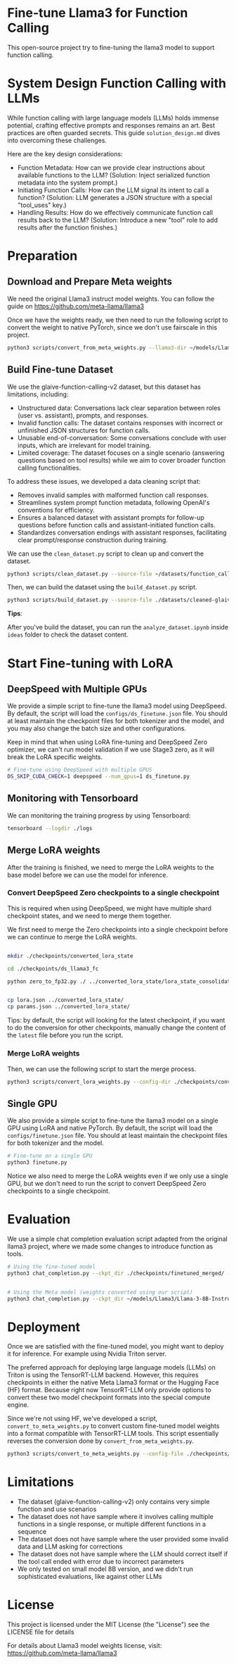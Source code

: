 # Fine-tune Llama3 for Function Calling

This open-source project try to fine-tuning the llama3 model to support function calling.

# System Design Function Calling with LLMs

While function calling with large language models (LLMs) holds immense potential, crafting effective prompts and responses remains an art. Best practices are often guarded secrets. This guide `solution_design.md` dives into overcoming these challenges.

Here are the key design considerations:

- Function Metadata: How can we provide clear instructions about available functions to the LLM? (Solution: Inject serialized function metadata into the system prompt.)
- Initiating Function Calls: How can the LLM signal its intent to call a function? (Solution: LLM generates a JSON structure with a special "tool_uses" key.)
- Handling Results: How do we effectively communicate function call results back to the LLM? (Solution: Introduce a new "tool" role to add results after the function finishes.)

# Preparation

## Download and Prepare Meta weights

We need the original Llama3 instruct model weights. You can follow the guide on https://github.com/meta-llama/llama3

Once we have the weights ready, we then need to run the following script to convert the weight to native PyTorch, since we don't use fairscale in this project.

```bash
python3 scripts/convert_from_meta_weights.py --llama3-dir ~/models/Llama3/Meta-Llama-3-8B-Instruct --output-dir ~/models/Llama3/Llama-3-8B-Instruct
```

## Build Fine-tune Dataset

We use the glaive-function-calling-v2 dataset, but this dataset has limitations, including:

- Unstructured data: Conversations lack clear separation between roles (user vs. assistant), prompts, and responses.
- Invalid function calls: The dataset contains responses with incorrect or unfinished JSON structures for function calls.
- Unusable end-of-conversation: Some conversations conclude with user inputs, which are irrelevant for model training.
- Limited coverage: The dataset focuses on a single scenario (answering questions based on tool results) while we aim to cover broader function calling functionalities.

To address these issues, we developed a data cleaning script that:

- Removes invalid samples with malformed function call responses.
- Streamlines system prompt function metadata, following OpenAI's conventions for efficiency.
- Ensures a balanced dataset with assistant prompts for follow-up questions before function calls and assistant-initiated function calls.
- Standardizes conversation endings with assistant responses, facilitating clear prompt/response construction during training.

We can use the `clean_dataset.py` script to clean up and convert the dataset.

```bash
python3 scripts/clean_dataset.py --source-file ~/datasets/function_calling/glaive-function-calling-v2.json --save-file ./datasets/cleaned-glaive-function-calling-v2.json --remove-no-fc
```


Then, we can build the dataset using the `build_dataset.py` script.
```bash
python3 scripts/build_dataset.py --source-file ./datasets/cleaned-glaive-function-calling-v2.json --tokenizer-file ~/models/Llama3/Llama-3-8B-Instruct/tokenizer.model --save-dir ./datasets/glaive-function-calling-v2
```

**Tips**:

After you've build the dataset, you can run the `analyze_dataset.ipynb` inside `ideas` folder to check the dataset content.

# Start Fine-tuning with LoRA

## DeepSpeed with Multiple GPUs

We provide a simple script to fine-tune the llama3 model using DeepSpeed. By default, the script will load the `configs/ds_finetune.json` file. You should at least maintain the checkpoint files for both tokenizer and the model, and you may also change the batch size and other configurations.

Keep in mind that when using LoRA fine-tuning and DeepSpeed Zero optimizer, we can't run model validation if we use Stage3 zero, as it will break the LoRA specific weights.

```bash
# Fine-tune using DeepSpeed with multiple GPUS
DS_SKIP_CUDA_CHECK=1 deepspeed --num_gpus=1 ds_finetune.py
```

## Monitoring with Tensorboard

We can monitoring the training progress by using Tensorboard:

```bash
tensorboard --logdir ./logs
```

## Merge LoRA weights

After the training is finished, we need to merge the LoRA weights to the base model before we can use the model for inference.

### Convert DeepSpeed Zero checkpoints to a single checkpoint

This is required when using DeepSpeed, we might have multiple shard checkpoint states, and we need to merge them together.

We first need to merge the Zero checkpoints into a single checkpoint before we can continue to merge the LoRA weights.

```bash

mkdir ./checkpoints/converted_lora_state

cd ./checkpoints/ds_llama3_fc

python zero_to_fp32.py ./ ../converted_lora_state/lora_state_consolidated.pt


cp lora.json ../converted_lora_state/
cp params.json ../converted_lora_state/

```

Tips: by default, the script will looking for the latest checkpoint, if you want to do the conversion for other checkpoints, manually change the content of the `latest` file before you run the script.

### Merge LoRA weights

Then, we can use the following script to start the merge process.

```bash
python3 scripts/convert_lora_weights.py --config-dir ./checkpoints/converted_lora_state --base-ckpt-path ~/models/Llama3/Llama-3-8B-Instruct/consolidated.pth --lora-ckpt-path ./checkpoints/converted_lora_state/lora_state_consolidated.pt --output-dir ./checkpoints/finetuned_merged
```

## Single GPU

We also provide a simple script to fine-tune the llama3 model on a single GPU using LoRA and native PyTorch. By default, the script will load the `configs/finetune.json` file. You should at least maintain the checkpoint files for both tokenizer and the model.

```bash
# Fine-tune on a single GPU
python3 finetune.py
```

Notice we also need to merge the LoRA weights even if we only use a single GPU, but we don't need to run the script to convert DeepSpeed Zero checkpoints to a single checkpoint.

# Evaluation

We use a simple chat completion evaluation script adapted from the original llama3 project, where we made some changes to introduce function as tools.

```bash
# Using the fine-tuned model
python3 chat_completion.py --ckpt_dir ./checkpoints/finetuned_merged/ --tokenizer_path ~/models/Llama3/Llama-3-8B-Instruct/tokenizer.model


# Using the Meta model (weights converted using our script)
python3 chat_completion.py --ckpt_dir ~/models/Llama3/Llama-3-8B-Instruct  --tokenizer_path ~/models/Llama3/Llama-3-8B-Instruct/tokenizer.model
```

# Deployment

Once we are satisfied with the fine-tuned model, you might want to deploy it for inference. For example using Nvidia Triton server.

The preferred approach for deploying large language models (LLMs) on Triton is using the TensorRT-LLM backend. However, this requires checkpoints in either the native Meta Llama3 format or the Hugging Face (HF) format. Because right now TensorRT-LLM only provide options to convert these two model checkpoint formats into the special compute engine.

Since we're not using HF, we've developed a script, `convert_to_meta_weights.py` to convert custom fine-tuned model weights into a format compatible with TensorRT-LLM tools. This script essentially reverses the conversion done by `convert_from_meta_weights.py`.

```bash
python3 scripts/convert_to_meta_weights.py --config-file ./checkpoints/finetuned_merged/params.json --ckpt-file ./checkpoints/finetuned_merged/consolidated.pth --num-shards 1 --output-dir ~/models/Llama3/FineTuned-FC-Llama-3-8B-Instruct
```

# Limitations

- The dataset (glaive-function-calling-v2) only contains very simple function and use scenarios
- The dataset does not have sample where it involves calling multiple functions in a single response, or multiple different functions in a sequence
- The dataset does not have sample where the user provided some invalid data and LLM asking for corrections
- The dataset does not have sample where the LLM should correct itself if the tool call ended with error due to incorrect parameters
- We only tested on small model 8B version, and we didn't run sophisticated evaluations, like against other LLMs

# License

This project is licensed under the MIT License (the "License")
see the LICENSE file for details

For details about Llama3 model weights license, visit: https://github.com/meta-llama/llama3
